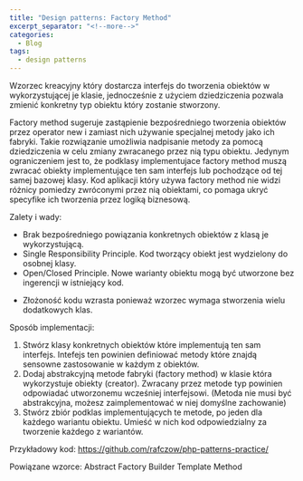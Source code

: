 ```yaml
---
title: "Design patterns: Factory Method"
excerpt_separator: "<!--more-->"
categories:
  - Blog
tags:
  - design patterns
---
```


Wzorzec kreacyjny który dostarcza interfejs do tworzenia obiektów w wykorzystującej je klasie, jednocześnie z użyciem dziedziczenia pozwala zmienić konkretny typ obiektu który zostanie stworzony.

<!--more-->

Factory method sugeruje zastąpienie bezpośredniego tworzenia obiektów przez operator new i zamiast nich używanie specjalnej metody jako ich fabryki. Takie rozwiązanie umożliwia nadpisanie metody za pomocą dziedziczenia w celu zmiany zwracanego przez nią typu obiektu. Jedynym ograniczeniem jest to, że podklasy implementujace factory method muszą zwracać obiekty implementujące ten sam interfejs lub pochodzące od tej samej bazowej klasy. Kod aplikacji który używa factory method nie widzi różnicy pomiedzy zwróconymi przez nią obiektami, co pomaga ukryć specyfike ich tworzenia przez logiką biznesową.

Zalety i wady:
 + Brak bezpośredniego powiązania konkretnych obiektów z klasą je wykorzystującą.
 + Single Responsibility Principle. Kod tworzący obiekt jest wydzielony do osobnej klasy.
 + Open/Closed Principle. Nowe warianty obiektu mogą być utworzone bez ingerencji w istniejący kod.
 - Złożoność kodu wzrasta ponieważ wzorzec wymaga stworzenia wielu dodatkowych klas.
 
Sposób implementacji:
1. Stwórz klasy konkretnych obiektów które implementują ten sam interfejs. Intefejs ten powinien definiować metody które znajdą sensowne zastosowanie w każdym z obiektów.
2. Dodaj abstrakcyjną metode fabryki (factory method) w klasie która wykorzystuje obiekty (creator). Zwracany przez metode typ powinien odpowiadać utworzonemu wcześniej interfejsowi. (Metoda nie musi być abstrakcyjna, możesz zaimplementować w niej domyślne zachowanie)
3. Stwórz zbiór podklas implementujących te metode, po jeden dla każdego wariantu obiektu. Umieść w nich kod odpowiedzialny za tworzenie każdego z wariantów.

Przykładowy kod: https://github.com/rafczow/php-patterns-practice/

Powiązane wzorce:
 Abstract Factory
 Builder
 Template Method
